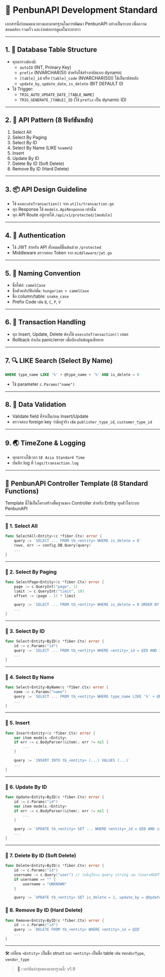 # 📏 PenbunAPI Development Standard

เอกสารนี้กำหนดแนวทางและมาตรฐานในการพัฒนา PenbunAPI อย่างเป็นระบบ เพื่อความสอดคล้อง รวดเร็ว และง่ายต่อการดูแลในระยะยาว

---

## 1. 🧱 Database Table Structure

- ทุกตารางต้องมี:
  - `autoID` (INT, Primary Key)
  - `prefix` (NVARCHAR(5)) สำหรับใช้สร้างรหัสแบบ dynamic
  - `[table]_id` หรือ `[table]_code` (NVARCHAR(50)) ใช้เป็นรหัสหลัก
  - `update_by`, `update_date`, `is_delete` (BIT DEFAULT 0)
- ใช้ Trigger:
  - `TRIG_AUTO_UPDATE_DATE_[TABLE_NAME]`
  - `TRIG_GENERATE_[TABLE]_ID` (ใช้ `prefix` เป็น dynamic ID)

---

## 2. 🧠 API Pattern (8 ฟังก์ชันหลัก)

1. Select All  
2. Select By Paging  
3. Select By ID  
4. Select By Name (LIKE `%name%`)  
5. Insert  
6. Update By ID  
7. Delete By ID (Soft Delete)  
8. Remove By ID (Hard Delete)  

---

## 3. 📦 API Design Guideline

- ใช้ `executeTransaction()` จาก `utils/transaction.go`
- ทุก Response ใช้ `models.ApiResponse` เท่านั้น
- ทุก API Route อยู่ภายใต้ `/api/v1/protected/[module]`

---

## 4. 🔐 Authentication

- ใช้ JWT สำหรับ API ทั้งหมดที่ขึ้นต้นด้วย `/protected`
- Middleware ตรวจสอบ Token จาก `middleware/jwt.go`

---

## 5. 📄 Naming Convention

- ชื่อไฟล์: `camelCase`
- ชื่อตัวแปร/ฟังก์ชัน: `hungarian + camelCase`
- ชื่อ column/table: `snake_case`
- Prefix Code เช่น `B`, `C`, `P`, `V`

---

## 6. 🔄 Transaction Handling

- ทุก Insert, Update, Delete ต้องใช้ `executeTransaction()` เสมอ
- Rollback ถ้าเกิด panic/error เพื่อป้องกันข้อมูลเสียหาย

---

## 7. 🔍 LIKE Search (Select By Name)

```sql
WHERE type_name LIKE '%' + @type_name + '%' AND is_delete = 0
```
- ใช้ parameter `c.Params("name")`

---

## 8. 🧪 Data Validation

- Validate field ที่จำเป็นก่อน Insert/Update
- ตรวจสอบ foreign key ว่ามีอยู่จริง เช่น `publisher_type_id`, `customer_type_id`

---

## 9. 🌏 TimeZone & Logging

- ทุกตารางใช้เวลา `SE Asia Standard Time`
- บันทึก log ที่ `logs/transaction.log`

---

## 🧩 PenbunAPI Controller Template (8 Standard Functions)

Template นี้ใช้เป็นโครงสร้างพื้นฐานของ Controller สำหรับ Entity ทุกตัวในระบบ PenbunAPI

---

### 🔷 1. Select All

```go
func SelectAll<Entity>(c *fiber.Ctx) error {
    query := `SELECT ... FROM tb_<entity> WHERE is_delete = 0`
    rows, err := config.DB.Query(query)
    ...
}
```

---

### 🔷 2. Select By Paging

```go
func SelectPage<Entity>(c *fiber.Ctx) error {
    page := c.QueryInt("page", 1)
    limit := c.QueryInt("limit", 10)
    offset := (page - 1) * limit

    query := `SELECT ... FROM tb_<entity> WHERE is_delete = 0 ORDER BY update_date DESC OFFSET @Offset ROWS FETCH NEXT @Limit ROWS ONLY`
    ...
}
```

---

### 🔷 3. Select By ID

```go
func Select<Entity>ByID(c *fiber.Ctx) error {
    id := c.Params("id")
    query := `SELECT ... FROM tb_<entity> WHERE <entity>_id = @ID AND is_delete = 0`
    ...
}
```

---

### 🔷 4. Select By Name

```go
func Select<Entity>ByName(c *fiber.Ctx) error {
    name := c.Params("name")
    query := `SELECT ... FROM tb_<entity> WHERE type_name LIKE '%' + @Name + '%' AND is_delete = 0`
    ...
}
```

---

### 🔷 5. Insert

```go
func Insert<Entity>(c *fiber.Ctx) error {
    var item models.<Entity>
    if err := c.BodyParser(&item); err != nil {
        ...
    }

    query := `INSERT INTO tb_<entity> (...) VALUES (...)`
    ...
}
```

---

### 🔷 6. Update By ID

```go
func Update<Entity>ByID(c *fiber.Ctx) error {
    id := c.Params("id")
    var item models.<Entity>
    if err := c.BodyParser(&item); err != nil {
        ...
    }

    query := `UPDATE tb_<entity> SET ... WHERE <entity>_id = @ID AND is_delete = 0`
    ...
}
```

---

### 🔷 7. Delete By ID (Soft Delete)

```go
func Delete<Entity>ByID(c *fiber.Ctx) error {
    id := c.Params("id")
    username := c.Query("user") // รับชื่อผู้ใช้จาก query string เช่น ?user=ROOT
    if username == "" {
        username = "UNKNOWN"
    }

    query := `UPDATE tb_<entity> SET is_delete = 1, update_by = @UpdateBy WHERE <entity>_id = @ID`
```

### 🔷 8. Remove By ID (Hard Delete)

```go
func Remove<Entity>ByID(c *fiber.Ctx) error {
    id := c.Params("id")
    query := `DELETE FROM tb_<entity> WHERE <entity>_id = @ID`
    ...
}
```

---

🛠️ เปลี่ยน `<Entity>` เป็นชื่อ struct และ `<entity>` เป็นชื่อ table เช่น `VendorType`, `vendor_type`

> 🔖 เวอร์ชันล่าสุดของมาตรฐานนี้: v1.9
